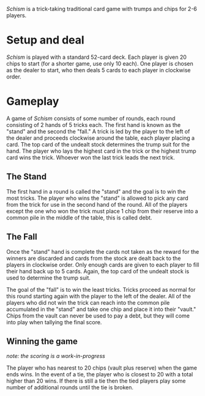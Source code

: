 *Schism* is a trick-taking traditional card game with trumps and chips for 2-6 players.  

Setup and deal
==============

*Schism* is played with a standard 52-card deck. Each player is given 20 chips to start (for a shorter game, use only 10 each). One player is chosen as the dealer to start, who then deals 5 cards to each player in clockwise order.

Gameplay
========

A game of *Schism* consists of some number of rounds, each round consisting of 2 hands of 5 tricks each.  The first hand is known as the "stand" and the second the "fall."  A trick is led by the player to the left of the dealer and proceeds clockwise around the table, each player placing a card.  The top card of the undealt stock determines the trump suit for the hand.  The player who lays the highest card in the trick or the highest trump card wins the trick.  Whoever won the last trick leads the next trick.

The Stand
---------

The first hand in a round is called the "stand" and the goal is to win the most tricks.  The player who wins the "stand" is allowed to pick any card from the trick for use in the second hand of the round.  All of the players except the one who won the trick must place 1 chip from their reserve into a common pile in the middle of the table, this is called debt.

The Fall
--------

Once the "stand" hand is complete the cards not taken as the reward for the winners are discarded and cards from the stock are dealt back to the players in clockwise order.  Only enough cards are given to each player to fill their hand back up to 5 cards.  Again, the top card of the undealt stock is used to determine the trump suit.  

The goal of the "fall" is to win the least tricks.  Tricks proceed as normal for this round starting again with the player to the left of the dealer.  All of the players who did not win the trick can reach into the common pile accumulated in the "stand" and take one chip and place it into their "vault."  Chips from the vault can never be used to pay a debt, but they will come into play when tallying the final score.

Winning the game
----------------

*note: the scoring is a work-in-progress*

The player who has nearest to 20 chips (vault plus reserve) when the game ends wins.  In the event of a tie, the player who is closest to 20 with a total higher than 20 wins. If there is still a tie then the tied players play some number of additional rounds until the tie is broken.

